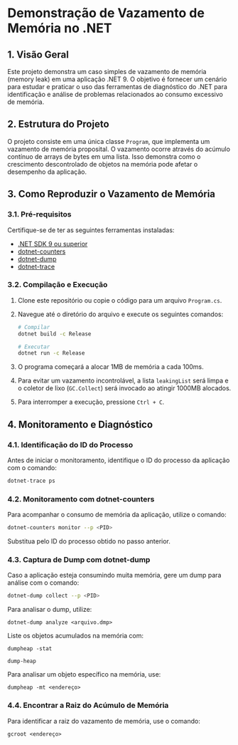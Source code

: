 # Demonstração de Vazamento de Memória no .NET

## 1. Visão Geral

Este projeto demonstra um caso simples de vazamento de memória (memory leak) em uma aplicação .NET 9. O objetivo é fornecer um cenário para estudar e praticar o uso das ferramentas de diagnóstico do .NET para identificação e análise de problemas relacionados ao consumo excessivo de memória.

## 2. Estrutura do Projeto

O projeto consiste em uma única classe `Program`, que implementa um vazamento de memória proposital. O vazamento ocorre através do acúmulo contínuo de arrays de bytes em uma lista. Isso demonstra como o crescimento descontrolado de objetos na memória pode afetar o desempenho da aplicação.

## 3. Como Reproduzir o Vazamento de Memória

### 3.1. Pré-requisitos

Certifique-se de ter as seguintes ferramentas instaladas:

- [.NET SDK 9 ou superior](https://dotnet.microsoft.com/pt-br/download/dotnet/9.0)
- [dotnet-counters](https://learn.microsoft.com/en-us/dotnet/core/diagnostics/dotnet-counters)
- [dotnet-dump](https://learn.microsoft.com/en-us/dotnet/core/diagnostics/dotnet-dump)
- [dotnet-trace](https://learn.microsoft.com/en-us/dotnet/core/diagnostics/dotnet-trace)

### 3.2. Compilação e Execução

1. Clone este repositório ou copie o código para um arquivo `Program.cs`.
2. Navegue até o diretório do arquivo e execute os seguintes comandos:

    ```sh
    # Compilar
    dotnet build -c Release

    # Executar
    dotnet run -c Release
    ```

3. O programa começará a alocar 1MB de memória a cada 100ms.
4. Para evitar um vazamento incontrolável, a lista `leakingList` será limpa e o coletor de lixo (`GC.Collect`) será invocado ao atingir 1000MB alocados.
5. Para interromper a execução, pressione `Ctrl + C`.

## 4. Monitoramento e Diagnóstico

### 4.1. Identificação do ID do Processo

Antes de iniciar o monitoramento, identifique o ID do processo da aplicação com o comando:

```sh
dotnet-trace ps
```

### 4.2. Monitoramento com dotnet-counters

Para acompanhar o consumo de memória da aplicação, utilize o comando:

```sh
dotnet-counters monitor --p <PID>
```

Substitua <PID> pelo ID do processo obtido no passo anterior.
### 4.3. Captura de Dump com dotnet-dump

Caso a aplicação esteja consumindo muita memória, gere um dump para análise com o comando:

```sh
dotnet-dump collect --p <PID>
```

Para analisar o dump, utilize:

```
dotnet-dump analyze <arquivo.dmp>
```

Liste os objetos acumulados na memória com:

```
dumpheap -stat

dump-heap
```

Para analisar um objeto específico na memória, use:

```
dumpheap -mt <endereço>
```

### 4.4. Encontrar a Raiz do Acúmulo de Memória

Para identificar a raiz do vazamento de memória, use o comando:

```
gcroot <endereço>
```